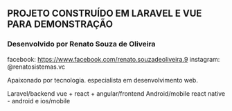 ## PROJETO CONSTRUÍDO EM LARAVEL E VUE PARA DEMONSTRAÇÃO 

### Desenvolvido por Renato Souza de Oliveira

facebook: https://www.facebook.com/renato.souzadeoliveira.9
instagram: @renatosistemas.vc

Apaixonado por tecnologia.
especialista em desenvolvimento web. 

Laravel/backend
vue + react + angular/frontend
Android/mobile
react native - android e ios/mobile

